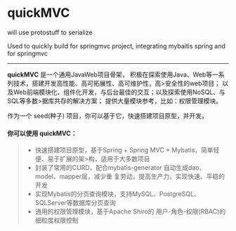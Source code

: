 # quickMVC
will use protostuff to serialize 

Used to quickly build for springmvc project, integrating mybaitis spring and for springmvc

------

**quickMVC** 是一个通用JavaWeb项目骨架，
积极在探索使用Java、Web等一系列技术，搭建开发高性能、高可拓展性、高可维护性，高>安全性的web项目；
以及Web前端模块化、组件化开发，与后台最佳的交互；以及探索使用NoSQL、与SQL等多数>据库共存的解决方案；
提供大量模块参考，比如：权限管理模块。

作为一个 seed(种子) 项目，你可以基于它，快速搭建项目原型，并开发。

#### 你可以使用 **quickMVC**：

> * 快速搭建项目原型，基于Spring + Spring MVC + Mybatis，简单轻便、易于扩展的架>构，适用于大多数项目
> * 封装了常用的CURD，配合mybatis-generator 自动生成dao、model、mapper层，减少重
复劳动，提高生产力，实现快速、平稳的开发
> * 实现Mybatis的分页查询模块，支持MySQL、PostgreSQL、SQLServer等数据库分页查询
> * 通用的权限管理模块，基于Apache Shiro的 用户-角色-权限(RBAC)的细粒度权限控制
